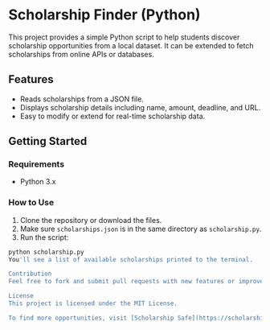 # Scholarship Finder (Python)

This project provides a simple Python script to help students discover scholarship opportunities from a local dataset. It can be extended to fetch scholarships from online APIs or databases.

## Features

- Reads scholarships from a JSON file.
- Displays scholarship details including name, amount, deadline, and URL.
- Easy to modify or extend for real-time scholarship data.

## Getting Started

### Requirements

- Python 3.x

### How to Use

1. Clone the repository or download the files.
2. Make sure `scholarships.json` is in the same directory as `scholarship.py`.
3. Run the script:

```bash
python scholarship.py
You'll see a list of available scholarships printed to the terminal.

Contribution
Feel free to fork and submit pull requests with new features or improvements!

License
This project is licensed under the MIT License.

To find more opportunities, visit [Scholarship Safe](https://scholarshipsafe.com) — your trusted resource for global scholarships.
